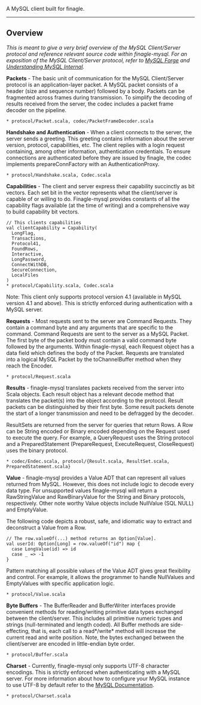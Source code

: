 A MySQL client built for finagle.

---
## Overview  

*This is meant to give a very brief overview of the MySQL Client/Server protocol and reference relevant source code within finagle-mysql. For an exposition of the MySQL Client/Server protocol, refer to [MySQL Forge](http://forge.mysql.com/wiki/MySQL_Internals_ClientServer_Protocol)
and [Understanding MySQL Internal](http://my.safaribooksonline.com/book/databases/mysql/0596009577/client-server-communication/orm9780596009571-chp-4).*

**Packets** - The basic unit of communication for the MySQL Client/Server protocol is an application-layer packet. A MySQL packet consists of a header (size and sequence number) followed by a body. Packets can be fragmented across frames during transmission. To simplify the decoding of results received from the server, the codec includes a packet frame decoder on the pipeline.

    * protocol/Packet.scala, codec/PacketFrameDecoder.scala

**Handshake and Authentication** - When a client connects to the server, the server sends a greeting. This greeting contains information about the server version, protocol, capabilities, etc. The client replies with a login request containing, among other information, authentication credentials. To ensure connections are authenticated before they are issued by finagle, the codec implements prepareConnFactory with an AuthenticationProxy.

    * protocol/Handshake.scala, Codec.scala

**Capabilities** - The client and server express their capability succinctly as bit vectors. Each set bit in the vector represents what the client/server is capable of or willing to do. Finagle-mysql provides constants of all the capability flags available (at the time of writing) and a comprehensive way to build capability bit vectors.

    // This clients capabilities
    val clientCapability = Capability(
      LongFlag, 
      Transactions, 
      Protocol41, 
      FoundRows, 
      Interactive, 
      LongPassword, 
      ConnectWithDB, 
      SecureConnection, 
      LocalFiles
    )
    * protocol/Capability.scala, Codec.scala
 
 Note: This client only supports protocol version 4.1 (available in MySQL version 4.1 and above). This is strictly enforced during authentication with a MySQL server.

**Requests** - Most requests sent to the server are Command Requests. They contain a command byte and any arguments that are specific to the command. Command Requests are sent to the server as a MySQL Packet. The first byte of the packet body must contain a valid command byte followed by the arguments. Within finagle-mysql, each Request object has a data field which defines the body of the Packet. Requests are translated into a logical MySQL Packet by the toChannelBuffer method when they reach the Encoder.

    * protocol/Request.scala

**Results** - finagle-mysql translates packets received from the server into Scala objects. Each result object has a relevant decode method that translates the packet(s) into the object according to the protocol. Result packets can be distinguished by their first byte. Some result packets denote the start of a longer transmission and need to be defragged by the decoder.

ResultSets are returned from the server for queries that return Rows. A Row can be String encoded or Binary encoded depending on the Request used to execute the query. For example, a QueryRequest uses the String protocol and a PreparedStatement (PrepareRequest, ExecuteRequest, CloseRequest) uses the binary protocol.

    * codec/Endec.scala, protocol/{Result.scala, ResultSet.scala, PreparedStatement.scala}

**Value** - finagle-mysql provides a Value ADT that can represent all values returned from MySQL. However, this does not include logic to decode every data type. For unsupported values finagle-mysql will return a RawStringValue and RawBinaryValue for the String and Binary protocols, respectively. Other note worthy Value objects include NullValue (SQL NULL) and EmptyValue.

The following code depicts a robust, safe, and idiomatic way to extract and deconstruct a Value from a Row.

    // The row.valueOf(...) method returns an Option[Value].
    val userId: Option[Long] = row.valueOf("id") map {
      case LongValue(id) => id
      case _ => -1
    }

Pattern matching all possible values of the Value ADT gives great flexibility and control. For example, it allows the programmer to handle NullValues and EmptyValues with specific application logic.

    * protocol/Value.scala

**Byte Buffers** - The BufferReader and BufferWriter interfaces provide convenient methods for reading/writing primitive data types exchanged between the client/server. This includes all primitive numeric types and strings (null-terminated and length coded). All Buffer methods are side-effecting, that is, each call to a read*/write* method will increase the current read and write position. Note, the bytes exchanged between the client/server are encoded in little-endian byte order.

    * protocol/Buffer.scala

**Charset** - Currently, finagle-mysql only supports UTF-8 character encodings. This is strictly enforced when authenticating with a MySQL server. For more information about how to configure your MySQL instance to use UTF-8 by default refer to the [MySQL Documentation](http://dev.mysql.com/doc/refman/5.0/en/charset-applications.html).

    * protocol/Charset.scala